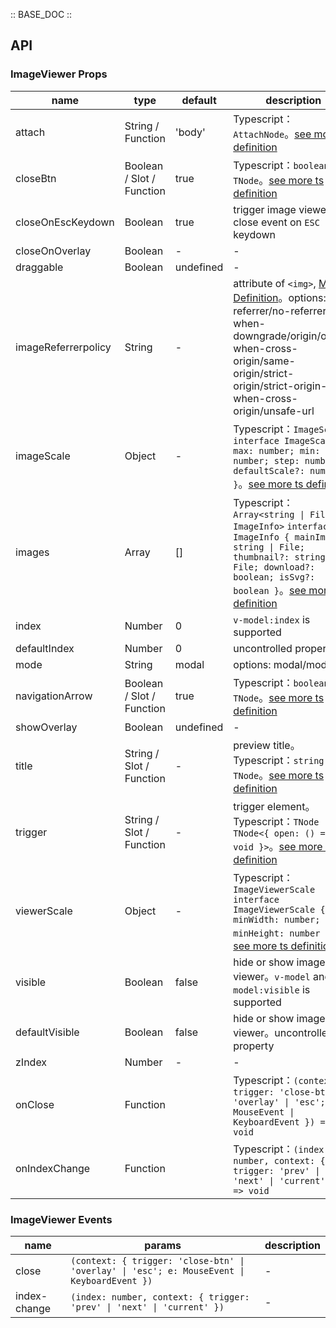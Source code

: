 :: BASE_DOC ::

## API

### ImageViewer Props

name | type | default | description | required
-- | -- | -- | -- | --
attach | String / Function | 'body' | Typescript：`AttachNode`。[see more ts definition](https://github.com/Tencent/tdesign-vue-next/blob/develop/packages/components/common.ts) | N
closeBtn | Boolean / Slot / Function | true | Typescript：`boolean \| TNode`。[see more ts definition](https://github.com/Tencent/tdesign-vue-next/blob/develop/packages/components/common.ts) | N
closeOnEscKeydown | Boolean | true | trigger image viewer close event on `ESC` keydown | N
closeOnOverlay | Boolean | - | \- | N
draggable | Boolean | undefined | \- | N
imageReferrerpolicy | String | - | attribute of `<img>`, [MDN Definition](https://developer.mozilla.org/en-US/docs/Web/HTTP/Headers/Referrer-Policy)。options: no-referrer/no-referrer-when-downgrade/origin/origin-when-cross-origin/same-origin/strict-origin/strict-origin-when-cross-origin/unsafe-url | N
imageScale | Object | - | Typescript：`ImageScale` `interface ImageScale { max: number; min: number; step: number; defaultScale?: number; }`。[see more ts definition](https://github.com/Tencent/tdesign-vue-next/blob/develop/packages/components/image-viewer/type.ts) | N
images | Array | [] | Typescript：`Array<string \| File \| ImageInfo>` `interface ImageInfo { mainImage: string \| File; thumbnail?: string \| File; download?: boolean; isSvg?: boolean }`。[see more ts definition](https://github.com/Tencent/tdesign-vue-next/blob/develop/packages/components/image-viewer/type.ts) | N
index | Number | 0 | `v-model:index` is supported | N
defaultIndex | Number | 0 | uncontrolled property | N
mode | String | modal | options: modal/modeless | N
navigationArrow | Boolean / Slot / Function | true | Typescript：`boolean \| TNode`。[see more ts definition](https://github.com/Tencent/tdesign-vue-next/blob/develop/packages/components/common.ts) | N
showOverlay | Boolean | undefined | \- | N
title | String / Slot / Function | - | preview title。Typescript：`string \| TNode`。[see more ts definition](https://github.com/Tencent/tdesign-vue-next/blob/develop/packages/components/common.ts) | N
trigger | String / Slot / Function | - | trigger element。Typescript：`TNode \| TNode<{ open: () => void }>`。[see more ts definition](https://github.com/Tencent/tdesign-vue-next/blob/develop/packages/components/common.ts) | N
viewerScale | Object | - | Typescript：`ImageViewerScale` `interface ImageViewerScale { minWidth: number; minHeight: number }`。[see more ts definition](https://github.com/Tencent/tdesign-vue-next/blob/develop/packages/components/image-viewer/type.ts) | N
visible | Boolean | false | hide or show image viewer。`v-model` and `v-model:visible` is supported | N
defaultVisible | Boolean | false | hide or show image viewer。uncontrolled property | N
zIndex | Number | - | \- | N
onClose | Function |  | Typescript：`(context: { trigger: 'close-btn' \| 'overlay' \| 'esc'; e: MouseEvent \| KeyboardEvent }) => void`<br/> | N
onIndexChange | Function |  | Typescript：`(index: number, context: { trigger: 'prev' \| 'next' \| 'current' }) => void`<br/> | N

### ImageViewer Events

name | params | description
-- | -- | --
close | `(context: { trigger: 'close-btn' \| 'overlay' \| 'esc'; e: MouseEvent \| KeyboardEvent })` | \-
index-change | `(index: number, context: { trigger: 'prev' \| 'next' \| 'current' })` | \-
